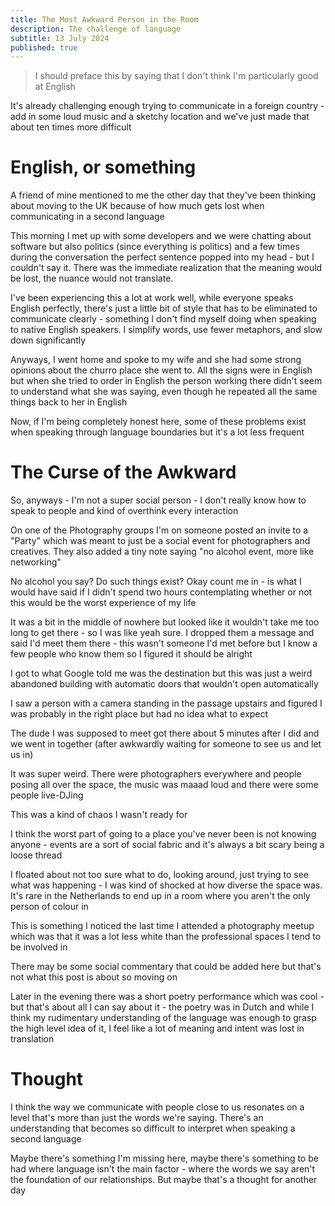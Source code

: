 ```yaml
---
title: The Most Awkward Person in the Room
description: The challenge of language
subtitle: 13 July 2024
published: true
---
```


> I should preface this by saying that I don't think I'm particularly good at English

It's already challenging enough trying to communicate in a foreign country - add in some loud music and a sketchy location and we've just made that about ten times more difficult

# English, or something

A friend of mine mentioned to me the other day that they've been thinking about moving to the UK because of how much gets lost when communicating in a second language

This morning I met up with some developers and we were chatting about software but also politics (since everything is politics) and a few times during the conversation the perfect sentence popped into my head - but I couldn't say it. There was the immediate realization that the meaning would be lost, the nuance would not translate. 

I've been experiencing this a lot at work well, while everyone speaks English perfectly, there's just a little bit of style that has to be eliminated to communicate clearly - something I don't find myself doing when speaking to native English speakers. I simplify words, use fewer metaphors, and slow down significantly

Anyways, I went home and spoke to my wife and she had some strong opinions about the churro place she went to. All the signs were in English but when she tried to order in English the person working there didn't seem to understand what she was saying, even though he repeated all the same things back to her in English

Now, if I'm being completely honest here, some of these problems exist when speaking through language boundaries but it's a lot less frequent

# The Curse of the Awkward

So, anyways - I'm not a super social person - I don't really know how to speak to people and kind of overthink every interaction

On one of the Photography groups I'm on someone posted an invite to a "Party" which was meant to just be a social event for photographers and creatives. They also added a tiny note saying "no alcohol event, more like networking"

No alcohol you say? Do such things exist? Okay count me in - is what I would have said if I didn't spend two hours contemplating whether or not this would be the worst experience of my life

It was a bit in the middle of nowhere but looked like it wouldn't take me too long to get there - so I was like yeah sure. I dropped them a message and said I'd meet them there - this wasn't someone I'd met before but I know a few people who know them so I figured it should be alright

I got to what Google told me was the destination but this was just a weird abandoned building with automatic doors that wouldn't open automatically

I saw a person with a camera standing in the passage upstairs and figured I was probably in the right place but had no idea what to expect

The dude I was supposed to meet got there about 5 minutes after I did and we went in together (after awkwardly waiting for someone to see us and let us in)

It was super weird. There were photographers everywhere and people posing all over the space, the music was maaad loud and there were some people live-DJing

This was a kind of chaos I wasn't ready for

I think the worst part of going to a place you've never been is not knowing anyone - events are a sort of social fabric and it's always a bit scary being a loose thread

I floated about not too sure what to do, looking around, just trying to see what was happening - I was kind of shocked at how diverse the space was. It's rare in the Netherlands to end up in a room where you aren't the only person of colour in

This is something I noticed the last time I attended a photography meetup which was that it was a lot less white than the professional spaces I tend to be involved in

There may be some social commentary that could be added here but that's not what this post is about so moving on

Later in the evening there was a short poetry performance which was cool - but that's about all I can say about it - the poetry was in Dutch and while I think my rudimentary understanding of the language was enough to grasp the high level idea of it, I feel like a lot of meaning and intent was lost in translation

# Thought

I think the way we communicate with people close to us resonates on a level that's more than just the words we're saying. There's an understanding that becomes so difficult to interpret when speaking a second language

Maybe there's something I'm missing here, maybe there's something to be had where language isn't the main factor - where the words we say aren't the foundation of our relationships. But maybe that's a thought for another day

